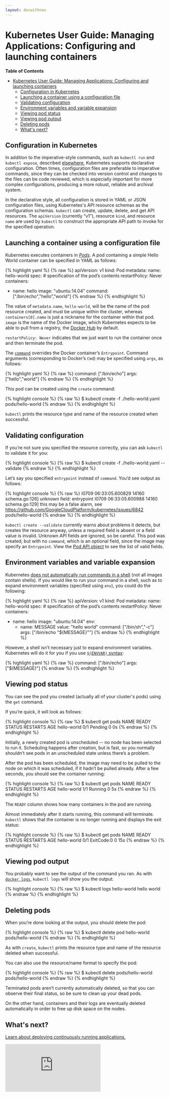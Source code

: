 ```yaml
---
layout: docwithnav
---
```

<!-- BEGIN MUNGE: UNVERSIONED_WARNING -->


<!-- END MUNGE: UNVERSIONED_WARNING -->

# Kubernetes User Guide: Managing Applications: Configuring and launching containers

**Table of Contents**
<!-- BEGIN MUNGE: GENERATED_TOC -->

- [Kubernetes User Guide: Managing Applications: Configuring and launching containers](#kubernetes-user-guide-managing-applications-configuring-and-launching-containers)
  - [Configuration in Kubernetes](#configuration-in-kubernetes)
  - [Launching a container using a configuration file](#launching-a-container-using-a-configuration-file)
  - [Validating configuration](#validating-configuration)
  - [Environment variables and variable expansion](#environment-variables-and-variable-expansion)
  - [Viewing pod status](#viewing-pod-status)
  - [Viewing pod output](#viewing-pod-output)
  - [Deleting pods](#deleting-pods)
  - [What's next?](#whats-next)

<!-- END MUNGE: GENERATED_TOC -->

## Configuration in Kubernetes

In addition to the imperative-style commands, such as `kubectl run` and `kubectl expose`, described [elsewhere](quick-start.html), Kubernetes supports declarative configuration. Often times, configuration files are preferable to imperative commands, since they can be checked into version control and changes to the files can be code reviewed, which is especially important for more complex configurations, producing a more robust, reliable and archival system.

In the declarative style, all configuration is stored in YAML or JSON configuration files, using Kubernetes's API resource schemas as the configuration schemas. `kubectl` can create, update, delete, and get API resources. The `apiVersion` (currently “v1”), resource `kind`, and resource `name` are used by `kubectl` to construct the appropriate API path to invoke for the specified operation. 

## Launching a container using a configuration file

Kubernetes executes containers in [*Pods*](pods.html). A pod containing a simple Hello World container can be specified in YAML as follows:

{% highlight yaml %}
{% raw %}
apiVersion: v1
kind: Pod
metadata:
  name: hello-world
spec:  # specification of the pod’s contents
  restartPolicy: Never
  containers:
  - name: hello
    image: "ubuntu:14.04"
    command: ["/bin/echo","hello”,”world"]
{% endraw %}
{% endhighlight %}

The value of `metadata.name`, `hello-world`, will be the name of the pod resource created, and must be unique within the cluster, whereas `containers[0].name` is just a nickname for the container within that pod. `image` is the name of the Docker image, which Kubernetes expects to be able to pull from a registry, the [Docker Hub](https://registry.hub.docker.com/) by default.

`restartPolicy: Never` indicates that we just want to run the container once and then terminate the pod. 

The [`command`](containers.html#containers-and-commands) overrides the Docker container’s `Entrypoint`. Command arguments (corresponding to Docker’s `Cmd`) may be specified using `args`, as follows:

{% highlight yaml %}
{% raw %}
    command: ["/bin/echo"]
    args: ["hello","world"]
{% endraw %}
{% endhighlight %}

This pod can be created using the `create` command:

{% highlight console %}
{% raw %}
$ kubectl create -f ./hello-world.yaml
pods/hello-world
{% endraw %}
{% endhighlight %}

`kubectl` prints the resource type and name of the resource created when successful.

## Validating configuration

If you’re not sure you specified the resource correctly, you can ask `kubectl` to validate it for you:

{% highlight console %}
{% raw %}
$ kubectl create -f ./hello-world.yaml --validate
{% endraw %}
{% endhighlight %}

Let’s say you specified `entrypoint` instead of `command`. You’d see output as follows:

{% highlight console %}
{% raw %}
I0709 06:33:05.600829   14160 schema.go:126] unknown field: entrypoint
I0709 06:33:05.600988   14160 schema.go:129] this may be a false alarm, see https://github.com/GoogleCloudPlatform/kubernetes/issues/6842
pods/hello-world
{% endraw %}
{% endhighlight %}

`kubectl create --validate` currently warns about problems it detects, but creates the resource anyway, unless a required field is absent or a field value is invalid. Unknown API fields are ignored, so be careful. This pod was created, but with no `command`, which is an optional field, since the image may specify an `Entrypoint`.
View the [Pod API
object](https://htmlpreview.github.io/?https://github.com/GoogleCloudPlatform/kubernetes/v1.0.1/docs/api-reference/definitions.html#_v1_pod)
to see the list of valid fields.

## Environment variables and variable expansion

Kubernetes [does not automatically run commands in a shell](https://github.com/GoogleCloudPlatform/kubernetes/wiki/User-FAQ#use-of-environment-variables-on-the-command-line) (not all images contain shells). If you would like to run your command in a shell, such as to expand environment variables (specified using `env`), you could do the following:

{% highlight yaml %}
{% raw %}
apiVersion: v1
kind: Pod
metadata:
  name: hello-world
spec:  # specification of the pod’s contents
  restartPolicy: Never
  containers:
  - name: hello
    image: "ubuntu:14.04"
    env:
    - name: MESSAGE
      value: "hello world"
    command: ["/bin/sh","-c"]
    args: ["/bin/echo \"${MESSAGE}\""]
{% endraw %}
{% endhighlight %}

However, a shell isn’t necessary just to expand environment variables. Kubernetes will do it for you if you use [`$(ENVVAR)` syntax](../../docs/design/expansion.html):

{% highlight yaml %}
{% raw %}
    command: ["/bin/echo"]
    args: ["$(MESSAGE)"]
{% endraw %}
{% endhighlight %}

## Viewing pod status

You can see the pod you created (actually all of your cluster's pods) using the `get` command. 

If you’re quick, it will look as follows:

{% highlight console %}
{% raw %}
$ kubectl get pods
NAME          READY     STATUS    RESTARTS   AGE
hello-world   0/1       Pending   0          0s
{% endraw %}
{% endhighlight %}

Initially, a newly created pod is unscheduled -- no node has been selected to run it. Scheduling happens after creation, but is fast, so you normally shouldn’t see pods in an unscheduled state unless there’s a problem.

After the pod has been scheduled, the image may need to be pulled to the node on which it was scheduled, if it hadn’t be pulled already. After a few seconds, you should see the container running:

{% highlight console %}
{% raw %}
$ kubectl get pods
NAME          READY     STATUS    RESTARTS   AGE
hello-world   1/1       Running   0          5s
{% endraw %}
{% endhighlight %}

The `READY` column shows how many containers in the pod are running.

Almost immediately after it starts running, this command will terminate. `kubectl` shows that the container is no longer running and displays the exit status:

{% highlight console %}
{% raw %}
$ kubectl get pods
NAME          READY     STATUS       RESTARTS   AGE
hello-world   0/1       ExitCode:0   0          15s
{% endraw %}
{% endhighlight %}

## Viewing pod output

You probably want to see the output of the command you ran. As with [`docker logs`](https://docs.docker.com/userguide/usingdocker/), `kubectl logs` will show you the output:

{% highlight console %}
{% raw %}
$ kubectl logs hello-world
hello world
{% endraw %}
{% endhighlight %}

## Deleting pods

When you’re done looking at the output, you should delete the pod:

{% highlight console %}
{% raw %}
$ kubectl delete pod hello-world
pods/hello-world
{% endraw %}
{% endhighlight %}

As with `create`, `kubectl` prints the resource type and name of the resource deleted when successful.

You can also use the resource/name format to specify the pod:

{% highlight console %}
{% raw %}
$ kubectl delete pods/hello-world
pods/hello-world
{% endraw %}
{% endhighlight %}

Terminated pods aren’t currently automatically deleted, so that you can observe their final status, so be sure to clean up your dead pods. 

On the other hand, containers and their logs are eventually deleted automatically in order to free up disk space on the nodes.

## What's next?

[Learn about deploying continuously running applications.](deploying-applications.html)


<!-- TAG IS_VERSIONED -->


<!-- BEGIN MUNGE: GENERATED_ANALYTICS -->
[![Analytics](https://kubernetes-site.appspot.com/UA-36037335-10/GitHub/docs/user-guide/configuring-containers.md?pixel)]()
<!-- END MUNGE: GENERATED_ANALYTICS -->

